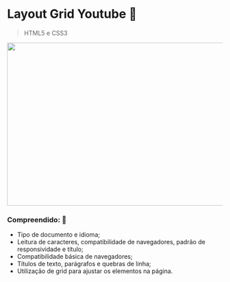 # Layout Grid Youtube  :page_facing_up:

> HTML5 e CSS3

<div align="center"> 
  <img src="https://github.com/targino-dev/html-css-fundamentos/assets/107009616/f701f7c9-b1f4-4aef-8d3b-dff731f1d8dd" width="720px" height="380px">
  
</div>


### Compreendido:  🧠
- Tipo de documento e idioma;
- Leitura de caracteres, compatibilidade de navegadores, padrão de responsividade e título;
- Compatibilidade básica de navegadores;
- Títulos de texto, parágrafos e quebras de linha;
- Utilização de grid para ajustar os elementos na página.
  




